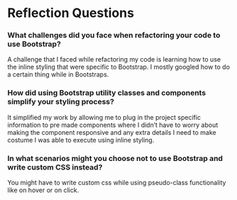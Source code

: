 # Reflection Questions

### What challenges did you face when refactoring your code to use Bootstrap?
A challenge that I faced while refactoring my code is learning how to use the inline styling that were specific to Bootstrap. I mostly googled how to do a certain thing while in Bootstraps.

### How did using Bootstrap utility classes and components simplify your styling process?
It simplified my work by allowing me to plug in the project specific information to pre made components where I didn’t have to worry about making the component responsive and any extra details I need to make costume I was able to execute using inline styling.

### In what scenarios might you choose not to use Bootstrap and write custom CSS instead?
You might have to write custom css while using pseudo-class functionality like on hover or on click. 
